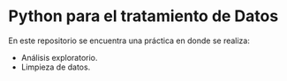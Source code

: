 # Python para el tratamiento de Datos 

En este repositorio se encuentra una práctica en donde se realiza:

- Análisis exploratorio.
- Limpieza de datos.